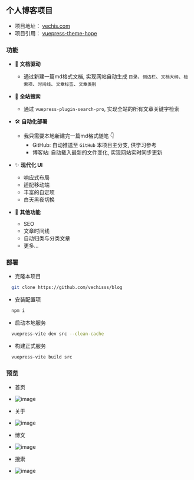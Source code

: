 ## 个人博客项目

 - 项目地址： [vechis.com](https://www.vechis.com)
 - 项目引用： [vuepress-theme-hope](https://theme-hope.vuejs.press/) 

### 功能
  - 📑 **文档驱动**
    - 通过新建一篇md格式文档, 实现网站自动生成 `目录`、`侧边栏`、`文档大纲`、`检索项`、`时间线`、`文章标签`、`文章类别`

  - 🔎 **全站搜索**
    - 通过 `vuepress-plugin-search-pro`, 实现全站的所有文章关键字检索
    
  - 🛠 **自动化部署**
    - 我只需要本地新建完一篇md格式随笔 👇
       - GitHub: 自动推送至 `GitHub` 本项目主分支, 供学习参考
       - 博客站: 自动载入最新的文件变化, 实现网站实时同步更新
        
  - ✨ **现代化 UI** 
    - 响应式布局
    - 适配移动端
    - 丰富的自定项
    - 白天黑夜切换

  - 🎉 **其他功能**
    - SEO
    - 文章时间线
    - 自动归类与分类文章
    - 更多...

### 部署
  - 克隆本项目
  ```bash
    git clone https://github.com/vechisss/blog
  ```
  - 安装配置项
  ```bash
    npm i
  ```
  - 启动本地服务
  ```bash
    vuepress-vite dev src --clean-cache
  ```
  - 构建正式服务
  ```bash
    vuepress-vite build src
  ```

### 预览

 - 首页
 - ![image](https://github.com/user-attachments/assets/cd6e7d1c-7c45-4f8c-9105-8b9e69ebdc2a)

 - 关于
 - ![image](https://github.com/user-attachments/assets/6416a059-1d54-4903-9610-352bd5f83af4)

 - 博文
 - ![image](https://github.com/user-attachments/assets/54e43da2-0bc3-4934-a912-54398ad652b7)

 - 搜索
 - ![image](https://github.com/user-attachments/assets/a101a214-fc77-4097-9132-42920014a1a3)
